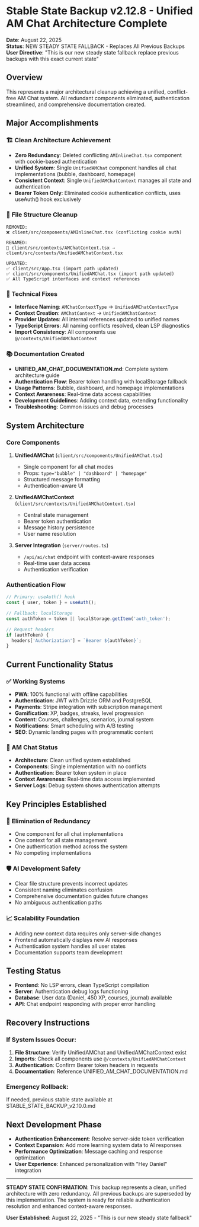 # Stable State Backup v2.12.8 - Unified AM Chat Architecture Complete

**Date**: August 22, 2025  
**Status**: NEW STEADY STATE FALLBACK - Replaces All Previous Backups  
**User Directive**: "This is our new steady state fallback replace previous backups with this exact current state"

## Overview
This represents a major architectural cleanup achieving a unified, conflict-free AM Chat system. All redundant components eliminated, authentication streamlined, and comprehensive documentation created.

## Major Accomplishments

### 🏗️ **Clean Architecture Achievement**
- **Zero Redundancy**: Deleted conflicting `AMInlineChat.tsx` component with cookie-based authentication
- **Unified System**: Single `UnifiedAMChat` component handles all chat implementations (bubble, dashboard, homepage)
- **Consistent Context**: Single `UnifiedAMChatContext` manages all state and authentication
- **Bearer Token Only**: Eliminated cookie authentication conflicts, uses useAuth() hook exclusively

### 📁 **File Structure Cleanup**
```
REMOVED:
❌ client/src/components/AMInlineChat.tsx (conflicting cookie auth)

RENAMED:
📝 client/src/contexts/AMChatContext.tsx → client/src/contexts/UnifiedAMChatContext.tsx

UPDATED:
✅ client/src/App.tsx (import path updated)
✅ client/src/components/UnifiedAMChat.tsx (import path updated)
✅ All TypeScript interfaces and context references
```

### 🔧 **Technical Fixes**
- **Interface Naming**: `AMChatContextType` → `UnifiedAMChatContextType`
- **Context Creation**: `AMChatContext` → `UnifiedAMChatContext`
- **Provider Updates**: All internal references updated to unified names
- **TypeScript Errors**: All naming conflicts resolved, clean LSP diagnostics
- **Import Consistency**: All components use `@/contexts/UnifiedAMChatContext`

### 📚 **Documentation Created**
- **UNIFIED_AM_CHAT_DOCUMENTATION.md**: Complete system architecture guide
- **Authentication Flow**: Bearer token handling with localStorage fallback
- **Usage Patterns**: Bubble, dashboard, and homepage implementations
- **Context Awareness**: Real-time data access capabilities
- **Development Guidelines**: Adding context data, extending functionality
- **Troubleshooting**: Common issues and debug processes

## System Architecture

### Core Components
1. **UnifiedAMChat** (`client/src/components/UnifiedAMChat.tsx`)
   - Single component for all chat modes
   - Props: `type="bubble" | "dashboard" | "homepage"`
   - Structured message formatting
   - Authentication-aware UI

2. **UnifiedAMChatContext** (`client/src/contexts/UnifiedAMChatContext.tsx`)
   - Central state management
   - Bearer token authentication
   - Message history persistence
   - User name resolution

3. **Server Integration** (`server/routes.ts`)
   - `/api/ai/chat` endpoint with context-aware responses
   - Real-time user data access
   - Authentication verification

### Authentication Flow
```typescript
// Primary: useAuth() hook
const { user, token } = useAuth();

// Fallback: localStorage
const authToken = token || localStorage.getItem('auth_token');

// Request headers
if (authToken) {
  headers['Authorization'] = `Bearer ${authToken}`;
}
```

## Current Functionality Status

### ✅ **Working Systems**
- **PWA**: 100% functional with offline capabilities
- **Authentication**: JWT with Drizzle ORM and PostgreSQL
- **Payments**: Stripe integration with subscription management
- **Gamification**: XP, badges, streaks, level progression
- **Content**: Courses, challenges, scenarios, journal system
- **Notifications**: Smart scheduling with A/B testing
- **SEO**: Dynamic landing pages with programmatic content

### 🔄 **AM Chat Status**
- **Architecture**: Clean unified system established
- **Components**: Single implementation with no conflicts
- **Authentication**: Bearer token system in place
- **Context Awareness**: Real-time data access implemented
- **Server Logs**: Debug system shows authentication attempts

## Key Principles Established

### 🎯 **Elimination of Redundancy**
- One component for all chat implementations
- One context for all state management  
- One authentication method across the system
- No competing implementations

### 🛡️ **AI Development Safety**
- Clear file structure prevents incorrect updates
- Consistent naming eliminates confusion
- Comprehensive documentation guides future changes
- No ambiguous authentication paths

### 📈 **Scalability Foundation**
- Adding new context data requires only server-side changes
- Frontend automatically displays new AI responses
- Authentication system handles all user states
- Documentation supports team development

## Testing Status
- **Frontend**: No LSP errors, clean TypeScript compilation
- **Server**: Authentication debug logs functioning
- **Database**: User data (Daniel, 450 XP, courses, journal) available
- **API**: Chat endpoint responding with proper error handling

## Recovery Instructions

### If System Issues Occur:
1. **File Structure**: Verify UnifiedAMChat and UnifiedAMChatContext exist
2. **Imports**: Check all components use `@/contexts/UnifiedAMChatContext`
3. **Authentication**: Confirm Bearer token headers in requests
4. **Documentation**: Reference UNIFIED_AM_CHAT_DOCUMENTATION.md

### Emergency Rollback:
If needed, previous stable state available at STABLE_STATE_BACKUP_v2.10.0.md

## Next Development Phase
- **Authentication Enhancement**: Resolve server-side token verification
- **Context Expansion**: Add more learning system data to AI responses
- **Performance Optimization**: Message caching and response optimization
- **User Experience**: Enhanced personalization with "Hey Daniel" integration

---

**STEADY STATE CONFIRMATION**: This backup represents a clean, unified architecture with zero redundancy. All previous backups are superseded by this implementation. The system is ready for reliable authentication resolution and enhanced context-aware responses.

**User Established**: August 22, 2025 - "This is our new steady state fallback"